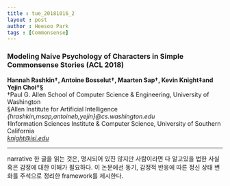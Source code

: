 ```yaml
---
title : tue_20181016_2
layout : post
author : Heesoo Park
tags : [Commonsense]
---
```


<h3>Modeling Naive Psychology of Characters in Simple Commonsense Stories (ACL 2018)</h3>


<p>

<b>Hannah Rashkin†, Antoine Bosselut†, Maarten Sap†, Kevin Knight‡and Yejin Choi†§</b><br/>
†Paul G. Allen School of Computer Science & Engineering, University of Washington<br/>
§Allen Institute for Artificial Intelligence<br/>
<em>{hrashkin,msap,antoineb,yejin}@cs.washington.edu</em><br/>
‡Information Sciences Institute & Computer Science, University of Southern California<br/>
<em>knight@isi.edu</em>





</p>

<hr />
<p>
narrative 한 글을 읽는 것은, 명시되어 있진 않지만 사람이라면 다 알고있을 법한 사실 혹은 감정에 대한 이해가 필요하다. 이 논문에선 동기, 감정적 반응에 따른 정신 상태 변화를 주석으로 정리한 framework를 제시한다.
</p>
